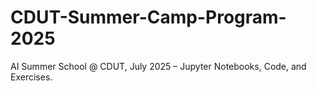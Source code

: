 # CDUT-Summer-Camp-Program-2025
AI Summer School @ CDUT, July 2025 – Jupyter Notebooks, Code, and Exercises.
